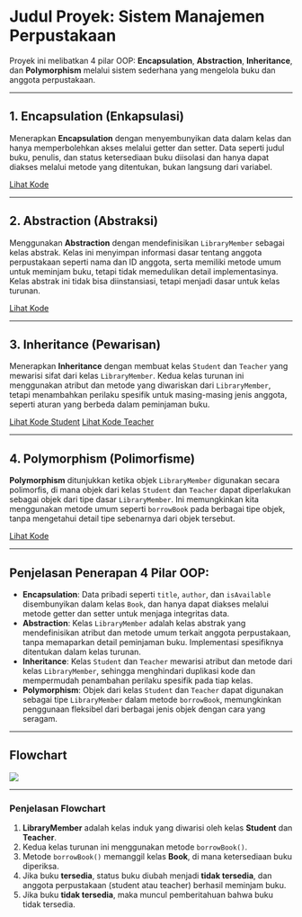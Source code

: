 # Judul Proyek: Sistem Manajemen Perpustakaan

Proyek ini melibatkan 4 pilar OOP: **Encapsulation**, **Abstraction**, **Inheritance**, dan **Polymorphism** melalui sistem sederhana yang mengelola buku dan anggota perpustakaan.

---

## 1. Encapsulation (Enkapsulasi)
Menerapkan **Encapsulation** dengan menyembunyikan data dalam kelas dan hanya memperbolehkan akses melalui getter dan setter. Data seperti judul buku, penulis, dan status ketersediaan buku diisolasi dan hanya dapat diakses melalui metode yang ditentukan, bukan langsung dari variabel.

<a href="https://github.com/Muhammad-Ikhwan-Fathulloh/Object-Oriented-Programming-1-Course-Bank/blob/main/MiniProject/LibrarySystem/Book.java">Lihat Kode</a>

---

## 2. Abstraction (Abstraksi)
Menggunakan **Abstraction** dengan mendefinisikan `LibraryMember` sebagai kelas abstrak. Kelas ini menyimpan informasi dasar tentang anggota perpustakaan seperti nama dan ID anggota, serta memiliki metode umum untuk meminjam buku, tetapi tidak memedulikan detail implementasinya. Kelas abstrak ini tidak bisa diinstansiasi, tetapi menjadi dasar untuk kelas turunan.

<a href="https://github.com/Muhammad-Ikhwan-Fathulloh/Object-Oriented-Programming-1-Course-Bank/blob/main/MiniProject/LibrarySystem/LibraryMember.java">Lihat Kode</a>

---

## 3. Inheritance (Pewarisan)
Menerapkan **Inheritance** dengan membuat kelas `Student` dan `Teacher` yang mewarisi sifat dari kelas `LibraryMember`. Kedua kelas turunan ini menggunakan atribut dan metode yang diwariskan dari `LibraryMember`, tetapi menambahkan perilaku spesifik untuk masing-masing jenis anggota, seperti aturan yang berbeda dalam peminjaman buku.

<a href="https://github.com/Muhammad-Ikhwan-Fathulloh/Object-Oriented-Programming-1-Course-Bank/blob/main/MiniProject/LibrarySystem/Student.java">Lihat Kode Student</a>
<a href="https://github.com/Muhammad-Ikhwan-Fathulloh/Object-Oriented-Programming-1-Course-Bank/blob/main/MiniProject/LibrarySystem/Teacher.java">Lihat Kode Teacher</a>

---

## 4. Polymorphism (Polimorfisme)
**Polymorphism** ditunjukkan ketika objek `LibraryMember` digunakan secara polimorfis, di mana objek dari kelas `Student` dan `Teacher` dapat diperlakukan sebagai objek dari tipe dasar `LibraryMember`. Ini memungkinkan kita menggunakan metode umum seperti `borrowBook` pada berbagai tipe objek, tanpa mengetahui detail tipe sebenarnya dari objek tersebut.

<a href="https://github.com/Muhammad-Ikhwan-Fathulloh/Object-Oriented-Programming-1-Course-Bank/blob/main/MiniProject/LibrarySystem/LibrarySystem.java">Lihat Kode</a>

---

## Penjelasan Penerapan 4 Pilar OOP:

- **Encapsulation**: Data pribadi seperti `title`, `author`, dan `isAvailable` disembunyikan dalam kelas `Book`, dan hanya dapat diakses melalui metode getter dan setter untuk menjaga integritas data.
- **Abstraction**: Kelas `LibraryMember` adalah kelas abstrak yang mendefinisikan atribut dan metode umum terkait anggota perpustakaan, tanpa memaparkan detail peminjaman buku. Implementasi spesifiknya ditentukan dalam kelas turunan.
- **Inheritance**: Kelas `Student` dan `Teacher` mewarisi atribut dan metode dari kelas `LibraryMember`, sehingga menghindari duplikasi kode dan mempermudah penambahan perilaku spesifik pada tiap kelas.
- **Polymorphism**: Objek dari kelas `Student` dan `Teacher` dapat digunakan sebagai tipe `LibraryMember` dalam metode `borrowBook`, memungkinkan penggunaan fleksibel dari berbagai jenis objek dengan cara yang seragam.

---

## Flowchart

[![](https://mermaid.ink/img/pako:eNp1kcFuwjAMhl_FymmTQLv3sIlSYJPGLuWytRzc1qURbYxSZwhR3n2hLdOEtJxs_1_i3_FZ5VyQClRZ8zGv0ApsotSAP7PkXWcW7WlNTUZ2C9Ppc6dNRVZL20GYxOIKMrId8Tt9nmwIc5-NenjVIXrI2Fo-hsz7x0GY_ydEvbBIrqXxkUXfZF5Rvgf8Rl1jpmstpw6WZ93OhkpNL5cBX_b4J3k7qyQmAWzBGbxh27_UB3fw2vcCwwL30Ko383Yb-mkcDgbXLUhFPvZG1UQ1ZBvUhf_V8_VyqrzYUKoCHxZUoqslVam5eBSdcHwyuQrEOpooy25XqaDEuvWZOxQoFGncWWxuyAHNF3PzC1Ghhe16WGO_zcsPxgWaRw?type=png)](https://mermaid.live/edit#pako:eNp1kcFuwjAMhl_FymmTQLv3sIlSYJPGLuWytRzc1qURbYxSZwhR3n2hLdOEtJxs_1_i3_FZ5VyQClRZ8zGv0ApsotSAP7PkXWcW7WlNTUZ2C9Ppc6dNRVZL20GYxOIKMrId8Tt9nmwIc5-NenjVIXrI2Fo-hsz7x0GY_ydEvbBIrqXxkUXfZF5Rvgf8Rl1jpmstpw6WZ93OhkpNL5cBX_b4J3k7qyQmAWzBGbxh27_UB3fw2vcCwwL30Ko383Yb-mkcDgbXLUhFPvZG1UQ1ZBvUhf_V8_VyqrzYUKoCHxZUoqslVam5eBSdcHwyuQrEOpooy25XqaDEuvWZOxQoFGncWWxuyAHNF3PzC1Ghhe16WGO_zcsPxgWaRw)

---

### Penjelasan Flowchart

1. **LibraryMember** adalah kelas induk yang diwarisi oleh kelas **Student** dan **Teacher**.
2. Kedua kelas turunan ini menggunakan metode `borrowBook()`.
3. Metode `borrowBook()` memanggil kelas **Book**, di mana ketersediaan buku diperiksa.
4. Jika buku **tersedia**, status buku diubah menjadi **tidak tersedia**, dan anggota perpustakaan (student atau teacher) berhasil meminjam buku.
5. Jika buku **tidak tersedia**, maka muncul pemberitahuan bahwa buku tidak tersedia.